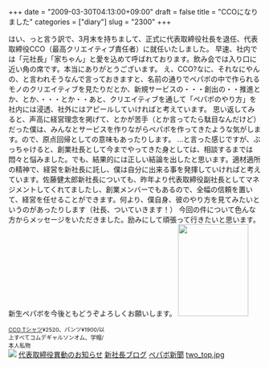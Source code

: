 +++
date = "2009-03-30T04:13:00+09:00"
draft = false
title = "CCOになりました"
categories = ["diary"]
slug = "2300"
+++

はい、っと言う訳で、3月末を持ちまして、正式に代表取締役社長を退任、代表取締役CCO（最高クリエイティブ責任者）に就任いたしました。
早速、社内では「元社長」「家ちゃん」と愛を込めて呼ばれております。飲み会では入り口に近い角の席です。本当にありがとうございます。
え、CCO?なに、それなにやんの、と言われそうなんで言っておきますと、名前の通りでペパボの中で作られるモノのクリエイティブを見たりだとか、新規サービスの・・・創出の・・推進とか、とか、・・・とか・・あと、クリエイティブを通して「ペパボのやり方」を社内には浸透、社外にはアピールしていければと考えています。
思い返してみると、声高に経営理念を掲げて、とかが苦手（とか言ってたら駄目なんだけど）だった僕は、みんなとサービスを作りながらペパボを作ってきたような気がします。ので、原点回帰としての意味もあったりします。
…と言った感じですが、ぶっちゃけると、創業社長として今までやってきた身としては、相談するまでは悶々と悩みました。でも、結果的には正しい結論を出したと思います。適材適所の精神で、経営を新社長に託し、僕は自分に出来る事を発揮していければと考えています。佐藤健太郎新社長についても、昨年より代表取締役副社長としてマネジメントしてくれてましたし、創業メンバーでもあるので、全幅の信頼を置いて、経営を任せることができます。何より、僕自身、彼のやり方を見てみたいというのがあったりします（社長、ついていきます！）
今回の件について色んな方からメッセージをいただきました。励みにして頑張って行きたいと思います。
新生ペパボを今後ともどうぞよろしくお願いします。
<img src="http://ieiriblog.img.jugem.jp/20090330_541640.jpg" width="140" height="183" alt="" class="pict" />
<div style="width:200px;font-size:11px;"><a href="http://clubt.jp/product/50555_1448826.html" target="_blank">CCO Tシャツ</a>&yen;2520、パンツ&yen;1900/以上すべてコムデギャルソンオム、学帽/本人私物</div>
<img src="http://kentarow.img.jugem.jp/20090326_673621.jpg">
<a href="http://www.paperboy.co.jp/news/20090316180http://ieiriblog.jugem.jp/manage/?mode=write&eid=1483&view=simple0.php" target="_blank">代表取締役異動のお知らせ</a>
<a href="http://kentarow.jugem.cc/" target="_blank">新社長ブログ</a>
<a href="http://paperboy.jugem.cc/?eid=218" target="_blank">ペパボ新聞</a>
<a href="http://tokyolandscape.com/?p=470">two_top.jpg</a>
